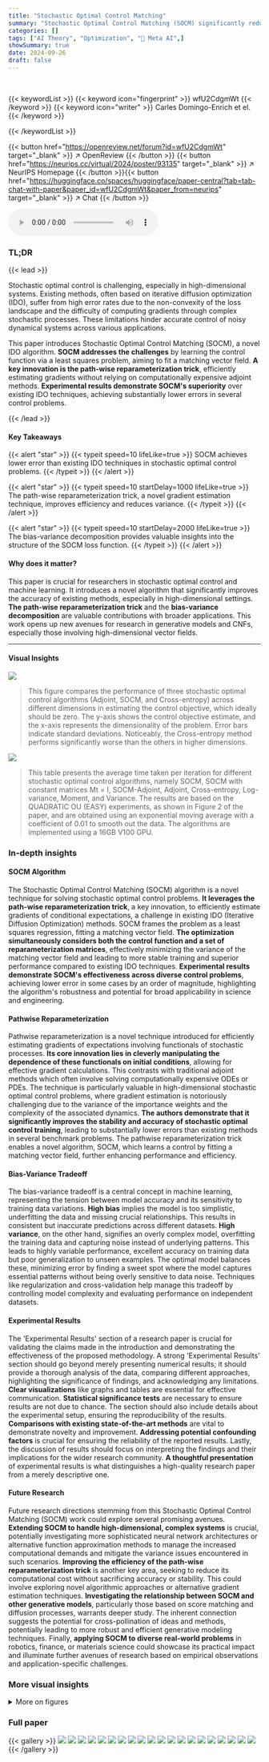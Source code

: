 ```yaml
---
title: "Stochastic Optimal Control Matching"
summary: "Stochastic Optimal Control Matching (SOCM) significantly reduces errors in stochastic optimal control by learning a matching vector field using a novel iterative diffusion optimization technique."
categories: []
tags: ["AI Theory", "Optimization", "🏢 Meta AI",]
showSummary: true
date: 2024-09-26
draft: false
---
```


<br>

{{< keywordList >}}
{{< keyword icon="fingerprint" >}} wfU2CdgmWt {{< /keyword >}}
{{< keyword icon="writer" >}} Carles Domingo-Enrich et el. {{< /keyword >}}
 
{{< /keywordList >}}

{{< button href="https://openreview.net/forum?id=wfU2CdgmWt" target="_blank" >}}
↗ OpenReview
{{< /button >}}
{{< button href="https://neurips.cc/virtual/2024/poster/93135" target="_blank" >}}
↗ NeurIPS Homepage
{{< /button >}}{{< button href="https://huggingface.co/spaces/huggingface/paper-central?tab=tab-chat-with-paper&paper_id=wfU2CdgmWt&paper_from=neurips" target="_blank" >}}
↗ Chat
{{< /button >}}



<audio controls>
    <source src="https://ai-paper-reviewer.com/wfU2CdgmWt/podcast.wav" type="audio/wav">
    Your browser does not support the audio element.
</audio>


### TL;DR


{{< lead >}}

Stochastic optimal control is challenging, especially in high-dimensional systems. Existing methods, often based on iterative diffusion optimization (IDO), suffer from high error rates due to the non-convexity of the loss landscape and the difficulty of computing gradients through complex stochastic processes.  These limitations hinder accurate control of noisy dynamical systems across various applications.

This paper introduces Stochastic Optimal Control Matching (SOCM), a novel IDO algorithm. **SOCM addresses the challenges** by learning the control function via a least squares problem, aiming to fit a matching vector field.  **A key innovation is the path-wise reparameterization trick**, efficiently estimating gradients without relying on computationally expensive adjoint methods.  **Experimental results demonstrate SOCM's superiority** over existing IDO techniques, achieving substantially lower errors in several control problems.

{{< /lead >}}


#### Key Takeaways

{{< alert "star" >}}
{{< typeit speed=10 lifeLike=true >}} SOCM achieves lower error than existing IDO techniques in stochastic optimal control problems. {{< /typeit >}}
{{< /alert >}}

{{< alert "star" >}}
{{< typeit speed=10 startDelay=1000 lifeLike=true >}} The path-wise reparameterization trick, a novel gradient estimation technique, improves efficiency and reduces variance. {{< /typeit >}}
{{< /alert >}}

{{< alert "star" >}}
{{< typeit speed=10 startDelay=2000 lifeLike=true >}} The bias-variance decomposition provides valuable insights into the structure of the SOCM loss function. {{< /typeit >}}
{{< /alert >}}

#### Why does it matter?
This paper is crucial for researchers in stochastic optimal control and machine learning.  It introduces a novel algorithm that significantly improves the accuracy of existing methods, especially in high-dimensional settings.  **The path-wise reparameterization trick** and the **bias-variance decomposition** are valuable contributions with broader applications. This work opens up new avenues for research in generative models and CNFs, especially those involving high-dimensional vector fields.

------
#### Visual Insights



![](https://ai-paper-reviewer.com/wfU2CdgmWt/figures_8_1.jpg)

> This figure compares the performance of three stochastic optimal control algorithms (Adjoint, SOCM, and Cross-entropy) across different dimensions in estimating the control objective, which ideally should be zero. The y-axis shows the control objective estimate, and the x-axis represents the dimensionality of the problem. Error bars indicate standard deviations.  Noticeably, the Cross-entropy method performs significantly worse than the others in higher dimensions.





![](https://ai-paper-reviewer.com/wfU2CdgmWt/tables_34_1.jpg)

> This table presents the average time taken per iteration for different stochastic optimal control algorithms, namely SOCM, SOCM with constant matrices Mt = I, SOCM-Adjoint, Adjoint, Cross-entropy, Log-variance, Moment, and Variance. The results are based on the QUADRATIC OU (EASY) experiments, as shown in Figure 2 of the paper, and are obtained using an exponential moving average with a coefficient of 0.01 to smooth out the data. The algorithms are implemented using a 16GB V100 GPU.





### In-depth insights


#### SOCM Algorithm
The Stochastic Optimal Control Matching (SOCM) algorithm is a novel technique for solving stochastic optimal control problems.  **It leverages the path-wise reparameterization trick**, a key innovation, to efficiently estimate gradients of conditional expectations, a challenge in existing IDO (Iterative Diffusion Optimization) methods.  SOCM frames the problem as a least squares regression, fitting a matching vector field.  **The optimization simultaneously considers both the control function and a set of reparameterization matrices**, effectively minimizing the variance of the matching vector field and leading to more stable training and superior performance compared to existing IDO techniques.  **Experimental results demonstrate SOCM's effectiveness across diverse control problems**, achieving lower error in some cases by an order of magnitude, highlighting the algorithm's robustness and potential for broad applicability in science and engineering.

#### Pathwise Reparameterization
Pathwise reparameterization is a novel technique introduced for efficiently estimating gradients of expectations involving functionals of stochastic processes.  **Its core innovation lies in cleverly manipulating the dependence of these functionals on initial conditions**, allowing for effective gradient calculations.  This contrasts with traditional adjoint methods which often involve solving computationally expensive ODEs or PDEs.  The technique is particularly valuable in high-dimensional stochastic optimal control problems, where gradient estimation is notoriously challenging due to the variance of the importance weights and the complexity of the associated dynamics. **The authors demonstrate that it significantly improves the stability and accuracy of stochastic optimal control training**, leading to substantially lower errors than existing methods in several benchmark problems.  The pathwise reparameterization trick enables a novel algorithm, SOCM, which learns a control by fitting a matching vector field, further enhancing performance and efficiency.

#### Bias-Variance Tradeoff
The bias-variance tradeoff is a central concept in machine learning, representing the tension between model accuracy and its sensitivity to training data variations.  **High bias** implies the model is too simplistic, underfitting the data and missing crucial relationships.  This results in consistent but inaccurate predictions across different datasets.  **High variance**, on the other hand, signifies an overly complex model, overfitting the training data and capturing noise instead of underlying patterns. This leads to highly variable performance, excellent accuracy on training data but poor generalization to unseen examples.  The optimal model balances these, minimizing error by finding a sweet spot where the model captures essential patterns without being overly sensitive to data noise. Techniques like regularization and cross-validation help manage this tradeoff by controlling model complexity and evaluating performance on independent datasets.

#### Experimental Results
The 'Experimental Results' section of a research paper is crucial for validating the claims made in the introduction and demonstrating the effectiveness of the proposed methodology.  A strong 'Experimental Results' section should go beyond merely presenting numerical results; it should provide a thorough analysis of the data, comparing different approaches, highlighting the significance of findings, and acknowledging any limitations. **Clear visualizations** like graphs and tables are essential for effective communication.  **Statistical significance tests** are necessary to ensure results are not due to chance. The section should also include details about the experimental setup, ensuring the reproducibility of the results. **Comparisons with existing state-of-the-art methods** are vital to demonstrate novelty and improvement.  **Addressing potential confounding factors** is crucial for ensuring the reliability of the reported results. Lastly, the discussion of results should focus on interpreting the findings and their implications for the wider research community.  **A thoughtful presentation** of experimental results is what distinguishes a high-quality research paper from a merely descriptive one.

#### Future Research
Future research directions stemming from this Stochastic Optimal Control Matching (SOCM) work could explore several promising avenues. **Extending SOCM to handle high-dimensional, complex systems** is crucial, potentially investigating more sophisticated neural network architectures or alternative function approximation methods to manage the increased computational demands and mitigate the variance issues encountered in such scenarios.  **Improving the efficiency of the path-wise reparameterization trick** is another key area, seeking to reduce its computational cost without sacrificing accuracy or stability.  This could involve exploring novel algorithmic approaches or alternative gradient estimation techniques.  **Investigating the relationship between SOCM and other generative models**, particularly those based on score matching and diffusion processes, warrants deeper study. The inherent connection suggests the potential for cross-pollination of ideas and methods, potentially leading to more robust and efficient generative modeling techniques.  Finally, **applying SOCM to diverse real-world problems** in robotics, finance, or materials science could showcase its practical impact and illuminate further avenues of research based on empirical observations and application-specific challenges.


### More visual insights

<details>
<summary>More on figures
</summary>


![](https://ai-paper-reviewer.com/wfU2CdgmWt/figures_9_1.jpg)

> This figure compares the performance of different iterative diffusion optimization (IDO) algorithms for stochastic optimal control. The left plots show the L2 error between the learned control and the ground truth control.  The right plots show the squared norm of the gradient of the loss function with respect to the control parameters. The results are shown for two settings: QUADRATIC ORNSTEIN UHLENBECK (EASY) and QUADRATIC ORNSTEIN UHLENBECK (HARD). Exponential moving averages are used to smooth the data.


![](https://ai-paper-reviewer.com/wfU2CdgmWt/figures_9_2.jpg)

> This figure presents plots showing the L2 error of the learned control for two different control problems: LINEAR ORNSTEIN UHLENBECK and DOUBLE WELL.  The plots display the L2 error (a measure of how close the learned control is to the optimal control) over the number of training iterations. Each line on the plot represents a different algorithm used to learn the control. The plot allows for a comparison of the performance of different algorithms in high dimensional stochastic optimal control problems.  The DOUBLE WELL problem is particularly interesting as it involves a multimodal solution.


![](https://ai-paper-reviewer.com/wfU2CdgmWt/figures_36_1.jpg)

> This figure presents the control objective for four different experimental settings: Quadratic Ornstein Uhlenbeck (easy), Quadratic Ornstein Uhlenbeck (hard), Linear Ornstein Uhlenbeck, and Double Well.  Each setting's plot shows the control objective over the course of training for several different algorithms, including the authors' proposed SOCM method and various comparative algorithms.  The plots illustrate the performance of each algorithm in terms of minimizing the control objective over time. Error bars indicating standard deviation are shown for some of the plots, giving an estimate of confidence intervals for the control objective estimations.


![](https://ai-paper-reviewer.com/wfU2CdgmWt/figures_36_2.jpg)

> This figure presents plots illustrating the normalized standard deviation of the importance weights (√Var[α(u, Xu, B)]/E[α(u, Xu, B)]) across four different experimental settings: Quadratic Ornstein Uhlenbeck (easy), Quadratic Ornstein Uhlenbeck (hard), Linear Ornstein Uhlenbeck, and Double Well.  The plots show this metric as a function of the number of iterations for several different stochastic optimal control algorithms (SOCM, SOCM with constant Mt = I, SOCM-Adjoint, Adjoint, Cross-Entropy, Log-Variance, Moment, and Variance).  The normalized standard deviation of α serves as an indicator of the learned control's proximity to the optimal control; a value of zero indicates optimality. The plots reveal the performance of each algorithm in terms of minimizing the variance of the importance weight, offering insights into their efficiency and stability during training.


![](https://ai-paper-reviewer.com/wfU2CdgmWt/figures_37_1.jpg)

> This figure compares the norm squared of the gradient for different stochastic optimal control algorithms across two distinct problem settings: Linear Ornstein Uhlenbeck and Double Well.  The plots showcase the gradient magnitude over the course of the training iterations for each algorithm.  The aim is to illustrate the stability and efficiency of the gradient calculations for each method.  The lower the gradient norm, the smoother the optimization landscape and potentially the more efficient the training process.


![](https://ai-paper-reviewer.com/wfU2CdgmWt/figures_37_2.jpg)

> This figure presents the results of the QUADRATIC ORNSTEIN-UHLENBECK (HARD) experiment, showing the performance of SOCM and other IDO techniques without warm-starting.  The plots display the exponential moving averages (EMA) of the L2 error of the learned control, the norm squared of the gradients, and the control objective over the course of training iterations.  The plots illustrate the comparative performance across different methods and highlight the effectiveness of SOCM in achieving lower error and variance.


![](https://ai-paper-reviewer.com/wfU2CdgmWt/figures_38_1.jpg)

> This figure presents plots of the training loss for three different stochastic optimal control algorithms: SOCM, SOCM with constant reparameterization matrices (Mt = I), and SOCM-Adjoint.  The training loss is shown for four different control problems: Quadratic Ornstein Uhlenbeck (easy), Quadratic Ornstein Uhlenbeck (hard), Linear Ornstein Uhlenbeck, and Double Well. The plots show how the training loss decreases over the number of iterations for each algorithm and control problem. The plots illustrate the effect of using different loss functions and reparameterization methods on the overall performance of each algorithm.


![](https://ai-paper-reviewer.com/wfU2CdgmWt/figures_38_2.jpg)

> This figure shows the control L2 error and the gradient norm squared for the adjoint method applied to the DOUBLE WELL problem, using two different Adam learning rates (3e-5 and 1e-4).  The plots demonstrate that the instabilities observed in the adjoint method are not resolved even when using smaller learning rates, suggesting a fundamental problem within the loss function itself.


</details>






### Full paper

{{< gallery >}}
<img src="https://ai-paper-reviewer.com/wfU2CdgmWt/1.png" class="grid-w50 md:grid-w33 xl:grid-w25" />
<img src="https://ai-paper-reviewer.com/wfU2CdgmWt/2.png" class="grid-w50 md:grid-w33 xl:grid-w25" />
<img src="https://ai-paper-reviewer.com/wfU2CdgmWt/3.png" class="grid-w50 md:grid-w33 xl:grid-w25" />
<img src="https://ai-paper-reviewer.com/wfU2CdgmWt/4.png" class="grid-w50 md:grid-w33 xl:grid-w25" />
<img src="https://ai-paper-reviewer.com/wfU2CdgmWt/5.png" class="grid-w50 md:grid-w33 xl:grid-w25" />
<img src="https://ai-paper-reviewer.com/wfU2CdgmWt/6.png" class="grid-w50 md:grid-w33 xl:grid-w25" />
<img src="https://ai-paper-reviewer.com/wfU2CdgmWt/7.png" class="grid-w50 md:grid-w33 xl:grid-w25" />
<img src="https://ai-paper-reviewer.com/wfU2CdgmWt/8.png" class="grid-w50 md:grid-w33 xl:grid-w25" />
<img src="https://ai-paper-reviewer.com/wfU2CdgmWt/9.png" class="grid-w50 md:grid-w33 xl:grid-w25" />
<img src="https://ai-paper-reviewer.com/wfU2CdgmWt/10.png" class="grid-w50 md:grid-w33 xl:grid-w25" />
<img src="https://ai-paper-reviewer.com/wfU2CdgmWt/11.png" class="grid-w50 md:grid-w33 xl:grid-w25" />
<img src="https://ai-paper-reviewer.com/wfU2CdgmWt/12.png" class="grid-w50 md:grid-w33 xl:grid-w25" />
<img src="https://ai-paper-reviewer.com/wfU2CdgmWt/13.png" class="grid-w50 md:grid-w33 xl:grid-w25" />
<img src="https://ai-paper-reviewer.com/wfU2CdgmWt/14.png" class="grid-w50 md:grid-w33 xl:grid-w25" />
<img src="https://ai-paper-reviewer.com/wfU2CdgmWt/15.png" class="grid-w50 md:grid-w33 xl:grid-w25" />
<img src="https://ai-paper-reviewer.com/wfU2CdgmWt/16.png" class="grid-w50 md:grid-w33 xl:grid-w25" />
<img src="https://ai-paper-reviewer.com/wfU2CdgmWt/17.png" class="grid-w50 md:grid-w33 xl:grid-w25" />
<img src="https://ai-paper-reviewer.com/wfU2CdgmWt/18.png" class="grid-w50 md:grid-w33 xl:grid-w25" />
<img src="https://ai-paper-reviewer.com/wfU2CdgmWt/19.png" class="grid-w50 md:grid-w33 xl:grid-w25" />
<img src="https://ai-paper-reviewer.com/wfU2CdgmWt/20.png" class="grid-w50 md:grid-w33 xl:grid-w25" />
{{< /gallery >}}